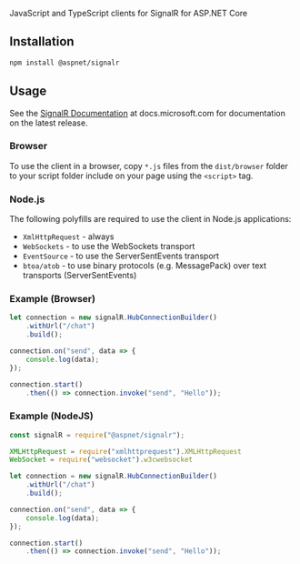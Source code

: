 JavaScript and TypeScript clients for SignalR for ASP.NET Core

## Installation

```bash
npm install @aspnet/signalr
```

## Usage

See the [SignalR Documentation](https://docs.microsoft.com/en-us/aspnet/core/signalr) at docs.microsoft.com for documentation on the latest release.

### Browser

To use the client in a browser, copy `*.js` files from the `dist/browser` folder to your script folder include on your page using the `<script>` tag.

### Node.js

The following polyfills are required to use the client in Node.js applications:
- `XmlHttpRequest` - always
- `WebSockets` - to use the WebSockets transport
- `EventSource` - to use the ServerSentEvents transport
- `btoa/atob` - to use binary protocols (e.g. MessagePack) over text transports (ServerSentEvents)

### Example (Browser)

```JavaScript
let connection = new signalR.HubConnectionBuilder()
    .withUrl("/chat")
    .build();

connection.on("send", data => {
    console.log(data);
});

connection.start()
    .then(() => connection.invoke("send", "Hello"));
```

### Example (NodeJS)

```JavaScript
const signalR = require("@aspnet/signalr");

XMLHttpRequest = require("xmlhttprequest").XMLHttpRequest
WebSocket = require("websocket").w3cwebsocket

let connection = new signalR.HubConnectionBuilder()
    .withUrl("/chat")
    .build();

connection.on("send", data => {
    console.log(data);
});

connection.start()
    .then(() => connection.invoke("send", "Hello"));
```
